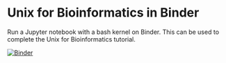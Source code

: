 # Unix for Bioinformatics in Binder

Run a Jupyter notebook with a bash kernel on Binder. This can be used to complete the Unix for Bioinformatics tutorial.

[![Binder](https://mybinder.org/badge.svg)](https://mybinder.org/v2/gh/jacquikeane/WAC_Unix/master?filepath=index.ipynb)
